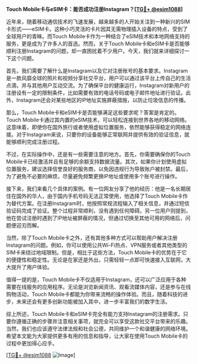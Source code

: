 **Touch Mobile卡与eSIM卡：能否成功注册Instagram？[[TG💪+ @esim1088](https://t.me/s/esim1088)]**

近年来，随着移动通信技术的飞速发展，越来越多的人开始关注到一种新兴的SIM卡形式——eSIM卡。这种小巧灵活的卡片因其无需物理插入设备的特点，受到了全球用户的青睐。而Touch Mobile卡作为一种结合了eSIM技术和本地网络支持的服务，更是成为了许多人的首选。然而，关于Touch Mobile卡和eSIM卡是否能够顺利注册Instagram的问题，却一直困扰着不少用户。今天，我们就来详细探讨一下这个问题。

首先，我们需要了解什么是Instagram以及它对注册账号的基本要求。Instagram是一款风靡全球的照片和视频分享社交平台，用户可以通过该平台上传自己的生活点滴，并与其他用户互动交流。为了确保平台的健康运行，Instagram对新用户的注册设有一定的限制条件，比如需要有效的电话号码或电子邮件地址进行验证。此外，Instagram还会对某些地区的IP地址实施屏蔽措施，以防止垃圾信息的传播。

那么，Touch Mobile卡和eSIM卡是否能够满足这些要求呢？答案是肯定的。Touch Mobile卡通过其内置的eSIM技术，可以轻松连接到世界各地的移动网络。这意味着，即使你在国外旅行或者使用虚拟位置服务，依然能够获得稳定的网络连接。对于Instagram来说，只要你的设备能够正常联网并提供有效的验证信息，就能够顺利完成注册过程。

不过，在实际操作中，还是有一些需要注意的地方。首先，你需要确保你的Touch Mobile卡已经激活并且有足够的余额支持数据流量。其次，如果你计划使用虚拟位置服务，建议选择信誉良好的服务商，以免因违规行为导致账户被封禁。最后，为了避免不必要的麻烦，尽量避免频繁更换IP地址或使用多个账号进行操作。

接下来，我们来看几个具体的案例。有一位网友分享了他的经历：他是一名长期居住在国外的华人，由于国内手机号码无法正常使用，他选择了Touch Mobile卡作为替代方案。在注册Instagram时，他按照常规流程输入了相关信息，并通过短信验证码完成了验证。整个过程非常顺利，没有遇到任何障碍。另一位用户则提到，他在尝试注册时遇到了IP地址被屏蔽的情况，但通过切换至其他可用的网络后，问题便迎刃而解。

当然，除了Touch Mobile卡之外，还有其他多种方式可以帮助用户解决注册Instagram的问题。例如，你可以使用公共Wi-Fi热点、VPN服务或者其他类型的SIM卡来绕过地域限制。但是，相比于这些方法，Touch Mobile卡的优势在于它的便捷性和稳定性。无论是在家还是外出，只需轻轻一点即可快速接入互联网，大大提升了用户体验。

值得一提的是，Touch Mobile卡不仅适用于Instagram，还可以广泛应用于各种需要在线服务的应用程序。无论是浏览新闻资讯、观看流媒体内容，还是参与在线购物活动，Touch Mobile卡都能为你带来流畅的操作体验。而且，随着科技的进步，未来还会有更多创新功能被加入其中，进一步丰富我们的数字生活。

综上所述，Touch Mobile卡和eSIM卡完全有能力支持Instagram的注册需求。只要你遵循正确的步骤并注意相关事项，就完全可以享受这款社交平台带来的乐趣。当然，我们也应该遵守法律法规和社会公德，共同维护一个和谐健康的网络环境。希望本文能为大家提供更多有用的信息和指导，让大家在使用Touch Mobile卡的过程中更加得心应手。

[[TG💪+ @esim1088](https://t.me/s/esim1088) ![Image](https://i.postimg.cc/4NQfJmqS/Snipaste-2025-05-13-00-14-12.png)]